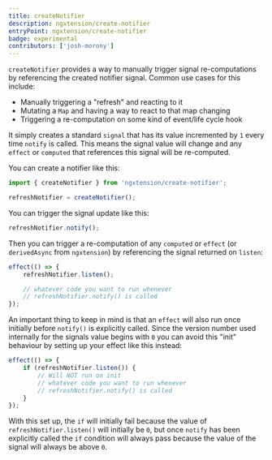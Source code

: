 ```yaml
---
title: createNotifier
description: ngxtension/create-notifier
entryPoint: ngxtension/create-notifier
badge: experimental
contributors: ['josh-morony']
---
```


`createNotifier` provides a way to manually trigger signal re-computations by
referencing the created notifier signal. Common use cases for this include:

- Manually triggering a "refresh" and reacting to it
- Mutating a `Map` and having a way to react to that map changing
- Triggering a re-computation on some kind of event/life cycle hook

It simply creates a standard `signal` that has its value incremented by `1`
every time `notify` is called. This means the signal value will change and any
`effect` or `computed` that references this signal will be re-computed.

You can create a notifier like this:

```ts
import { createNotifier } from 'ngxtension/create-notifier';
```

```ts
refreshNotifier = createNotifier();
```

You can trigger the signal update like this:

```ts
refreshNotifier.notify();
```

Then you can trigger a re-computation of any `computed` or `effect` (or
`derivedAsync` from `ngxtension`) by referencing the signal returned on
`listen`:

```ts
effect(() => {
	refreshNotifier.listen();

	// whatever code you want to run whenever
	// refreshNotifier.notify() is called
});
```

An important thing to keep in mind is that an `effect` will also run once
initially before `notify()` is explicitly called. Since the version number used
internally for the signals value begins with `0` you can avoid this "init"
behaviour by setting up your effect like this instead:

```ts
effect(() => {
	if (refreshNotifier.listen()) {
		// Will NOT run on init
		// whatever code you want to run whenever
		// refreshNotifier.notify() is called
	}
});
```

With this set up, the `if` will initially fail because the value of `refreshNotifier.listen()` will initially be `0`, but once `notify` has been explicitly called the `if` condition will always pass because the value of the signal will always be above `0`.

